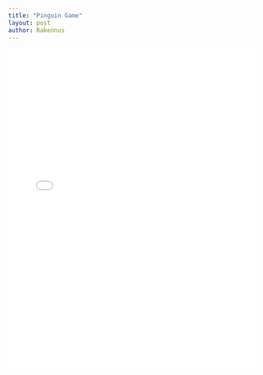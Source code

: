 ```yaml
---
title: "Pinguin Game"
layout: post
author: Rakennus
---
```


<iframe src="assets/rakennus-game-main/index.html" width="100%" height="650px" frameborder="0"></iframe>
